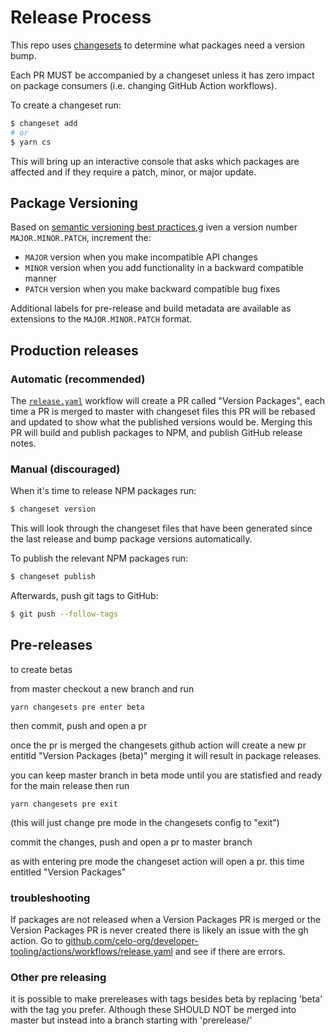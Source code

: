 # Release Process

This repo uses [changesets](https://github.com/changesets/changesets) to determine what
packages need a version bump.

Each PR MUST be accompanied by a changeset unless it has zero impact on package consumers (i.e.
changing GitHub Action workflows).

To create a changeset run:

```sh
$ changeset add
# or
$ yarn cs
```

This will bring up an interactive console that asks which packages are affected and if they
require a patch, minor, or major update.

## Package Versioning

Based on [semantic versioning best practices](semver.org),g iven a version number
`MAJOR.MINOR.PATCH`, increment the:

- `MAJOR` version when you make incompatible API changes
- `MINOR` version when you add functionality in a backward compatible manner
- `PATCH` version when you make backward compatible bug fixes

Additional labels for pre-release and build metadata are available as extensions to the
`MAJOR.MINOR.PATCH` format.

## Production releases

### Automatic (recommended)

The [`release.yaml`](./.github/workflows/release.yaml) workflow will create a PR called
"Version Packages", each time a PR is merged to master with changeset files this PR will be rebased and updated to show what the published versions would be. Merging this PR will build and publish packages to NPM,
and publish GitHub release notes.

### Manual (discouraged)

When it's time to release NPM packages run:

```sh
$ changeset version
```

This will look through the changeset files that have been generated since the last release and
bump package versions automatically.

To publish the relevant NPM packages run:

```sh
$ changeset publish
```

Afterwards, push git tags to GitHub:

```sh
$ git push --follow-tags
```

## Pre-releases

to create betas 

from master checkout a new branch and run 

`yarn changesets pre enter beta`

then commit, push and open a pr

once the pr is merged the changesets github action will create a new pr entitld "Version Packages (beta)" merging it will result in package releases. 

you can keep master branch in beta mode until you are statisfied and ready for the main release then run 

`yarn changesets pre exit`  

(this will just change pre mode in the changesets config to "exit")

commit the changes, push and open a pr to master branch 

as with entering pre mode the changeset action will open a pr. this time entitled "Version Packages" 

### troubleshooting

If packages are not released when a Version Packages PR is merged or the Version Packages PR is never created there is likely an issue with the gh action. Go to [github.com/celo-org/developer-tooling/actions/workflows/release.yaml](https://github.com/celo-org/developer-tooling/actions/workflows/release.yaml) and see if there are errors. 


### Other pre releasing

it is possible to make prereleases with tags besides beta by replacing 'beta' with the tag you prefer. Although these SHOULD NOT be merged into master but instead into a branch starting with 'prerelease/'
